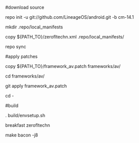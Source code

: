 #download source

repo init -u git://github.com/LineageOS/android.git -b cm-14.1

mkdir .repo/local_manifests

copy ${PATH_TO}/zerofltechn.xml .repo/local_manifests/

repo sync

#apply patches

copy ${PATH_TO}/framework_av.patch frameworks/av/

cd frameworks/av/

git apply framework_av.patch

cd -

#build

. build/envsetup.sh

breakfast zerofltechn

make bacon -j8
